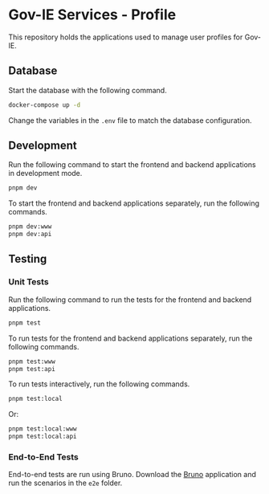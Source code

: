 # Gov-IE Services - Profile
This repository holds the applications used to manage user profiles for Gov-IE.

## Database

Start the database with the following command.

```bash
docker-compose up -d
```

Change the variables in the `.env` file to match the database configuration.

## Development

Run the following command to start the frontend and backend applications in development mode.

```bash
pnpm dev
```

To start the frontend and backend applications separately, run the following commands.

```bash
pnpm dev:www
pnpm dev:api
```

## Testing

### Unit Tests
Run the following command to run the tests for the frontend and backend applications.

```bash
pnpm test
```

To run tests for the frontend and backend applications separately, run the following commands.

```bash
pnpm test:www
pnpm test:api
```

To run tests interactively, run the following commands.

```bash
pnpm test:local
```

Or:

```bash
pnpm test:local:www
pnpm test:local:api
```

### End-to-End Tests
End-to-end tests are run using Bruno. Download the [Bruno](https://docs.usebruno.com/) application and run the scenarios in the `e2e` folder.